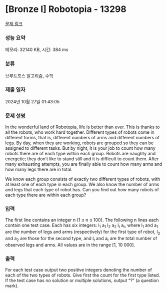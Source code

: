 # [Bronze I] Robotopia - 13298 

[문제 링크](https://www.acmicpc.net/problem/13298) 

### 성능 요약

메모리: 32140 KB, 시간: 384 ms

### 분류

브루트포스 알고리즘, 수학

### 제출 일자

2024년 10월 27일 01:43:05

### 문제 설명

<p>In the wonderful land of Robotopia, life is better than ever. This is thanks to all the robots, who work hard together. Different types of robots come in different forms, that is, different numbers of arms and different numbers of legs. By day, when they are working, robots are grouped so they can be assigned to different tasks. But by night, it is your job to count how many robots there are of each type within each group. Robots are naughty and energetic; they don’t like to stand still and it is difficult to count them. After many exhausting attempts, you are finally able to count how many arms and how many legs there are in total.</p>

<p>We know each group consists of exactly two different types of robots, with at least one of each type in each group. We also know the number of arms and legs that each type of robot has. Can you find out how many robots of each type there are within each group?</p>

### 입력 

 <p>The first line contains an integer n (1 ≤ n ≤ 100). The following n lines each contain one test case. Each has six integers: l<sub>1</sub> a<sub>1</sub> l<sub>2</sub> a<sub>2</sub> l<sub>t</sub> a<sub>t</sub>, where l<sub>1</sub> and a<sub>1</sub> are the number of legs and arms (respectively) for the first type of robot, l<sub>2</sub> and a<sub>2</sub> are those for the second type, and l<sub>t</sub> and a<sub>t</sub> are the total number of observed legs and arms. All values are in the range [1, 10 000].</p>

### 출력 

 <p>For each test case output two positive integers denoting the number of each of the two types of robots. Give first the count for the first type listed. If the test case has no solution or multiple solutions, output “?” (a question mark).</p>

